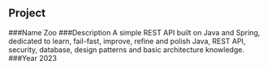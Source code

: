 ## Project
###Name
Zoo 
###Description
A simple REST API built on Java and Spring, dedicated to learn, fail-fast, improve, refine and polish Java, REST API, security, database, design patterns and basic architecture knowledge.
###Year
2023
